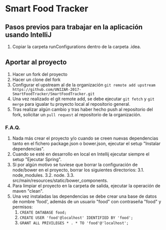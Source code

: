 # Smart Food Tracker

## Pasos previos para trabajar en la aplicación usando IntelliJ
1. Copiar la carpeta runConfigurations dentro de la carpeta .idea.

## Aportar al proyecto
1. Hacer un fork del proyecto
2. Hacer un clone del fork
3. Configurar el upstream al de la organización `git remote add upstream https://github.com/UNIZAR-2017-SmartFoodTracker/SmartFoodTracker.git`
4. Una vez realizado el git remote add, se debe ejecutar `git fetch` y `git merge` para igualar tu proyecto local al repositorio general.
5. Tras realizar algún cambio y tras haber hecho push al repositorio del fork, solicitar un `pull request` al repositorio de la organización.

### F.A.Q.
1. Nada más crear el proyecto y/o cuando se creen nuevas dependencias tanto en el fichero package.json o bower.json, ejecutar el setup "Instalar dependencias".
2. Cuando se esté en desarrollo en local en Intellij ejecutar siempre el setup "Ejecutar Spring".
3. Si por algún motivo se tuviese que borrar la configuración de node/bower en el proyecto, borrar los siguientes directorios:
  3.1. node_modules.
  3.2. node.
  3.3. src/main/resources/static/bower_components.
4. Para limpiar el proyecto en la carpeta de salida, ejecutar la operación de maven "clean".
5. Una vez instaladas las dependencias se debe crear una base de datos de nombre 'food', además de un usuario "food" con contraseña "food" y permisos:
    1. `CREATE DATABASE food;`
    1. `CREATE USER 'food'@localhost' IDENTIFIED BY 'food';`
    1. `GRANT ALL PRIVILEGES * . * TO 'food'@'localhost';`
